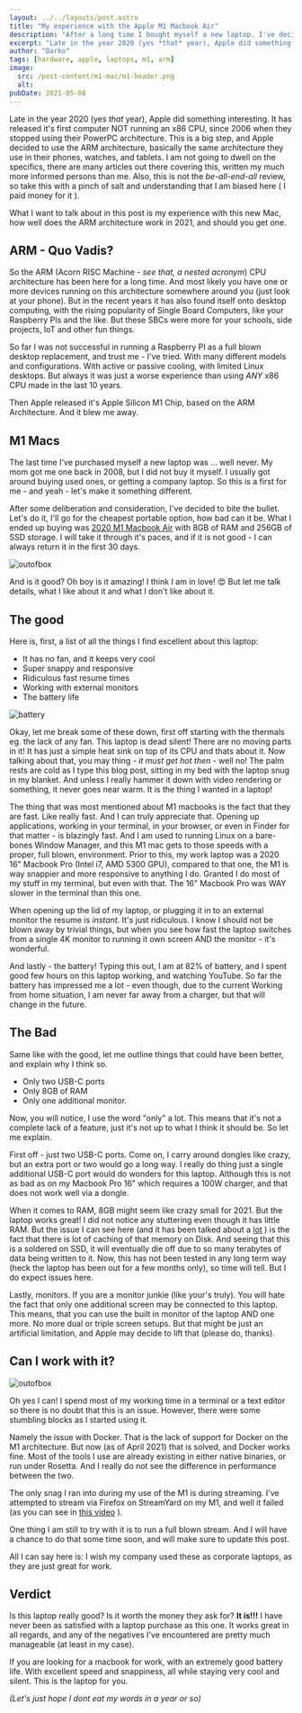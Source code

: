 ```yaml
---
layout: ../../layouts/post.astro
title: "My experience with the Apple M1 Macbook Air"
description: "After a long time I bought myself a new laptop. I've decided to bite the bullet and grab the newly fangled Apple Silicon (M1) Macbook. Here I get to tell you my experience with it."
excerpt: "Late in the year 2020 (yes *that* year), Apple did something interesting. It has released it's first computer NOT running an x86 CPU, since 2006 when they stopped using their PowerPC architecture."
author: "Darko"
tags: [hardware, apple, laptops, m1, arm]
image:
  src: /post-content/m1-mac/m1-header.png
  alt:
pubDate: 2021-05-08
---
```


Late in the year 2020 (yes *that* year), Apple did something interesting. It has
released it's first computer NOT running an x86 CPU, since 2006 when they
stopped using their PowerPC architecture. This is a big step, and Apple decided
to use the ARM architecture, basically the same architecture they use in their
phones, watches, and tablets. I am not going to dwell on the specifics, there
are many articles out there covering this, written my much more informed persons
than me. Also, this is not the *be-all-end-all* review, so take this with a
pinch of salt and understanding that I am biased here ( I paid money for it ).

What I want to talk about in this post is my experience with this new Mac, how
well does the ARM architecture work in 2021, and should you get one. 

## ARM - Quo Vadis?

So the ARM (Acorn RISC Machine - *see that, a nested acronym*) CPU architecture
has been here for a long time. And most likely you have one or more devices
running on this architecture somewhere around you (just look at your phone). But
in the recent years it has also found itself onto desktop computing, with the
rising popularity of Single Board Computers, like your Raspberry PIs and the
like. But these SBCs were more for your schools, side projects, IoT and other
fun things.

So far I was not successful in running a Raspberry PI as a full blown desktop
replacement, and trust me - I've tried. With many different models and
configurations. With active or passive cooling, with limited Linux desktops. But
always it was just a worse experience than using *ANY* x86 CPU made in the last
10 years. 

Then Apple released it's Apple Silicon M1 Chip, based on the ARM Architecture.
And it blew me away.

## M1 Macs

The last time I've purchased myself a new laptop was ... well never. My mom got
me one back in 2008, but I did not buy it myself. I usually got around buying
used ones, or getting a company laptop. So this is a first for me - and yeah -
let's make it something different.

After some deliberation and consideration, I've decided to bite the bullet.
Let's do it, I'll go for the cheapest portable option, how bad can it be. What I
ended up buying was [2020 M1 Macbook
Air](https://everymac.com/systems/apple/macbook-air/specs/macbook-air-m1-8-core-7-core-gpu-13-retina-display-2020-specs.html)
with 8GB of RAM and 256GB of SSD storage. I will take it through it's paces,
and if it is not good - I can always return it in the first 30 days.

![outofbox](/post-content/m1-mac/outofbox.jpg "This is when I first saw it. Yep
this looks like a Macbook.")

And is it good? Oh boy is it amazing! I think I am in love! 😍 But let me
talk details, what I like about it and what I don't like about it.

## The good

Here is, first, a list of all the things I find excellent about this laptop:
- It has no fan, and it keeps very cool
- Super snappy and responsive
- Ridiculous fast resume times
- Working with external monitors
- The battery life

![battery](/post-content/m1-mac/bat.png "The battery life has been a highlight
of using this new laptop")

Okay, let me break some of these down, first off starting with the thermals eg.
the lack of any fan. This laptop is dead silent! There are no moving parts in
it! It has just a simple heat sink on top of its CPU and thats about it. Now
talking about that, you may thing - *it must get hot then* - well no! The palm
rests are cold as I type this blog post, sitting in my bed with the laptop snug
in my blanket. And unless I really hammer it down with video rendering or
something, it never goes near warm. It is the thing I wanted in a laptop!

The thing that was most mentioned about M1 macbooks is the fact that they are
fast. Like really fast. And I can truly appreciate that. Opening up
applications, working in your terminal, in your browser, or even in Finder for
that matter - is blazingly fast. And I am used to running Linux on a bare-bones
Window Manager, and this M1 mac gets to those speeds with a proper, full blown,
environment. Prior to this, my work laptop was a 2020 16" Macbook Pro (Intel i7,
AMD 5300 GPU), compared to that one, the M1 is way snappier and more responsive
to anything I do. Granted I do most of my stuff in my terminal, but even with
that. The 16" Macbook Pro was WAY slower in the terminal than this one.

When opening up the lid of my laptop, or plugging it in to an external monitor
the resume is *instant*. It's just ridiculous. I know I should not be blown away
by trivial things, but when you see how fast the laptop switches from a single
4K monitor to running it own screen AND the monitor - it's wonderful.

And lastly - the battery! Typing this out, I am at 82% of battery, and I spent
good few hours on this laptop working, and watching YouTube. So far the battery
has impressed me a lot - even though, due to the current Working from home
situation, I am never far away from a charger, but that will change in the
future.

## The Bad

Same like with the good, let me outline things that could have been better, and
explain why I think so.

- Only two USB-C ports
- Only 8GB of RAM
- Only one additional monitor.

Now, you will notice, I use the word "only" a lot. This means that it's not a
complete lack of a feature, just it's not up to what I think it should be. So
let me explain.

First off - just two USB-C ports. Come on, I carry around dongles like crazy,
but an extra port or two would go a long way. I really do thing just a single
additional USB-C port would do wonders for this laptop. Although this is not as
bad as on my Macbook Pro 16" which requires a 100W charger, and that does not
work well via a dongle. 

When it comes to RAM, 8GB might seem like crazy small for 2021. But the laptop
works great! I did not notice any stuttering even though it has little RAM. But
the issue I can see here (and it has been talked about a [lot]() ) is the fact
that there is lot of caching of that memory on Disk. And seeing that this is a
soldered on SSD, it will eventually die off due to so many terabytes of data
being written to it. Now, this has not been tested in any long term way (heck
the laptop has been out for a few months only), so time will tell. But I do
expect issues here.

Lastly, monitors. If you are a monitor junkie (like your's truly). You will hate
the fact that only one additional screen may be connected to this laptop. This
means, that you can use the built in monitor of the laptop AND one more. No more
dual or triple screen setups. But that might be just an artificial limitation,
and Apple may decide to lift that (please do, thanks).

## Can I work with it?

![outofbox](/post-content/m1-mac/first-setup.jpg "Installing some basic
applications during first boot. I like to keep it very light so nothing fancy
was installed.")

Oh yes I can! I spend most of my working time in a terminal or a text editor so
there is no doubt that this is an issue. However, there were some stumbling
blocks as I started using it.

Namely the issue with Docker. That is the lack of support for Docker on the M1
architecture. But now (as of April 2021) that is solved, and Docker works fine.
Most of the tools I use are already existing in either native binaries, or
run under Rosetta. And I really do not see the difference in performance between
the two.

The only snag I ran into during my use of the M1 is during streaming. I've
attempted to stream via Firefox on StreamYard on my M1, and well it failed (as
you can see in [this video](https://www.youtube.com/watch?v=t4G1db63BGc) ).

One thing I am still to try with it is to run a full blown stream. And I will
have a chance to do that some time soon, and will make sure to update this post.

All I can say here is: I wish my company used these as corporate laptops, as
they are just great for work.

## Verdict

Is this laptop really good? Is it worth the money they ask for? **It is!!!** I
have never been as satisfied with a laptop purchase as this one. It works great
in all regards, and any of the negatives I've encountered are pretty much
manageable (at least in my case).

If you are looking for a macbook for work, with an extremely good battery life.
With excellent speed and snappiness, all while staying very cool and silent.
This is the laptop for you.

*(Let's just hope I dont eat my words in a year or so)*
